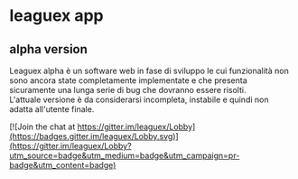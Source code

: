 <h1>leaguex app</h1>

<h2>alpha version</h2>

Leaguex alpha è un software web in fase di sviluppo le cui funzionalità non sono ancora state completamente implementate e che presenta sicuramente una lunga serie di bug che dovranno essere risolti.</br>
L'attuale versione è da considerarsi incompleta, instabile e quindi non adatta all'utente finale. 


[![Join the chat at https://gitter.im/leaguex/Lobby](https://badges.gitter.im/leaguex/Lobby.svg)](https://gitter.im/leaguex/Lobby?utm_source=badge&utm_medium=badge&utm_campaign=pr-badge&utm_content=badge)